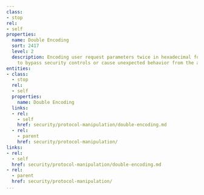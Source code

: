 ```yaml
---
class:
- stop
rel:
- self
properties:
  name: Double Encoding
  sort: 2417
  level: 2
  description: Encoding user request parameters twice in hexadecimal format in order
    to bypass security controls or cause unexpected behavior from the application.
entities:
- class:
  - stop
  rel:
  - self
  properties:
    name: Double Encoding
  links:
  - rel:
    - self
    href: security/protocol-manipulation/double-encoding.md
  - rel:
    - parent
    href: security/protocol-manipulation/
links:
- rel:
  - self
  href: security/protocol-manipulation/double-encoding.md
- rel:
  - parent
  href: security/protocol-manipulation/
...
```

